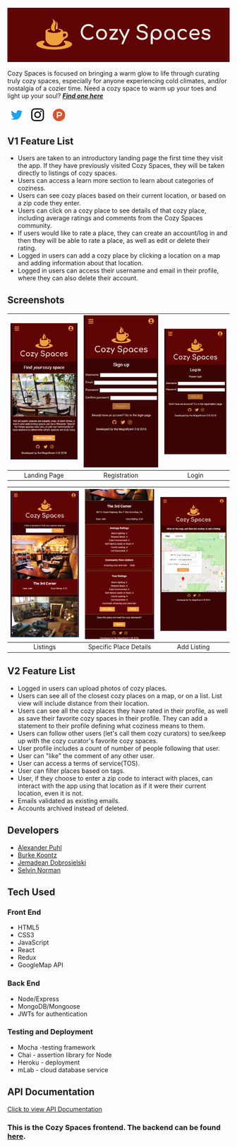 ![alt text][logo]

[logo]: img/icon-left-logo-cropped-readme.png
[twitter]: img/Twitter_Logo_Blue42pxcropped.png
[instagram]: img/glyph-logo_May201629px.png
[producthunt]: img/product-hunt-logo-orange-28px.png
[1]: https://twitter.com/CozySpacesApp
[2]: https://www.instagram.com/cozyspacesapp/


Cozy Spaces is focused on bringing a warm glow to life through curating truly cozy spaces, especially for anyone experiencing cold climates, and/or nostalgia of a cozier time.  Need a cozy space to warm up your toes and light up your soul?  **_[Find one here](https://cozy-spaces-client.herokuapp.com/ "Cozy Spaces")_**&nbsp;

[![alt text][twitter]][1]&nbsp;&nbsp;
[![alt text][instagram]][2]&nbsp;&nbsp;&nbsp;&nbsp;
[![alt text][producthunt]][1]

## V1 Feature List
  * Users are taken to an introductory landing page the first time they visit the app.  If they have previously visited Cozy Spaces, they will be taken directly to listings of cozy spaces.
  * Users can access a learn more section to learn about categories of coziness.
  * Users can see cozy places based on their current location, or based on a zip code they enter.
  * Users can click on a cozy place to see details of that cozy place, including average ratings and comments from the Cozy Spaces community.
  * If users would like to rate a place, they can create an account/log in and then they will be able to rate a place, as well as edit or delete their rating.
  * Logged in users can add a cozy place by clicking a location on a map and adding information about that location.
  * Logged in users can access their username and email in their profile, where they can also delete their account.

## Screenshots
| <img alt="Landing Page" src="img/LandingPage.PNG" width="350"> | <img alt="Registration" src="img/Registration.PNG" width="350"> | <img alt="Login" src="img/Login.PNG" width="350"> |
|:---:|:---:|:---:|
| Landing Page | Registration | Login |

| <img alt="Listings" src="img/Listings.PNG" width="350"> | <img alt="Specific Place Details" src="img/Specific_Place_Details.PNG" width="350"> | <img alt="Add Listing" src="img/AddListing.PNG" width="350"> |
|:---:|:---:|:---:|
| Listings | Specific Place Details | Add Listing |

## V2 Feature List
  * Logged in users can upload photos of cozy places.
  * Users can see all of the closest cozy places on a map, or on a list.  List view will include distance from their location.
  * Users can see all the cozy places they have rated in their profile, as well as save their favorite cozy spaces in their profile.  They can add a statement to their profile defining what coziness means to them.
  * Users can follow other users (let's call them cozy curators) to see/keep up with the cozy curator's favorite cozy spaces.
  * User profile includes a count of number of people following that user.
  * User can "like" the comment of any other user.
  * User can access a terms of service(TOS).
  * User can filter places based on tags.
  * User, if they choose to enter a zip code to interact with places, can interact with the app using that location as if it were their current location, even it is not.
  * Emails validated as existing emails.
  * Accounts archived instead of deleted.

## Developers
  * [Alexander Puhl](https://github.com/AlexanderPuhl)
  * [Burke Koontz](https://github.com/burkeKoontz)
  * [Jemadean Dobrosielski](https://github.com/JemDobro)
  * [Selvin Norman](https://github.com/selvinor)

## Tech Used

### Front End

  * HTML5
  * CSS3
  * JavaScript
  * React
  * Redux
  * GoogleMap API

### Back End

  * Node/Express
  * MongoDB/Mongoose
  * JWTs for authentication

### Testing and Deployment  

  * Mocha -testing framework
  * Chai - assertion library for Node
  * Heroku - deployment
  * mLab - cloud database service 

## API Documentation

[Click to view API Documentation](https://documenter.getpostman.com/view/4458639/RzZCEdYf)


### **This is the Cozy Spaces frontend.  The backend can be found [here](https://github.com/thinkful-ei23/CozySpacesServer "CozySpacesServer").**


